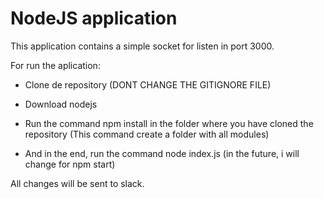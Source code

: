 # NodeJS application

This application contains a simple socket for listen in port 3000.

For run the aplication:

-   Clone de repository (DONT CHANGE THE GITIGNORE FILE)

-   Download nodejs

-   Run the command npm install in the folder where you have cloned the repository (This command create a folder with all modules)

-   And in the end, run the command node index.js (in the future, i will change for npm start)


All changes will be sent to slack.
